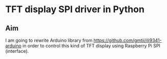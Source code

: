 # TFT display SPI driver in Python

## Aim

I am going to rewrite Arduino library from https://github.com/gmtii/ili9341-arduino
in order to control this kind of TFT display using Raspberry Pi SPI (interface).

